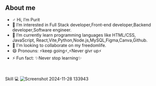 ## About me

- ♂️ Hi, I’m Purit 
- 👀 I’m interested in Full Stack developer,Front-end developer,Backend developer,Software engineer.
- 🌱 I’m currently learn programming languages like HTML/CSS, JavaScript, React,Vite,Python,Node.js,MySQL,Figma,Canva,Github.
- 💞️ I'm looking to collaborate on my freedomlife.
- 😄 Pronouns: ⚡keep going⚡,⚡Never givr up⚡
- ⚡ Fun fact: ✨Never stop learning✨


<br>

 Skill 💻
![Screenshot 2024-11-28 133943](https://github.com/user-attachments/assets/a7b6613a-8d24-4892-be49-c6618a5ffa46)

